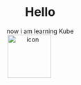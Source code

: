 <div align="center">
<h1>Hello</h1> 
now i am learning Kube
</br><img src="https://techstack-generator.vercel.app/kubernetes-icon.svg" alt="icon" width="100" style="width: 100px; height: 100px; margin-right: 50px; margin-bottom: 50px;" />
</div>
